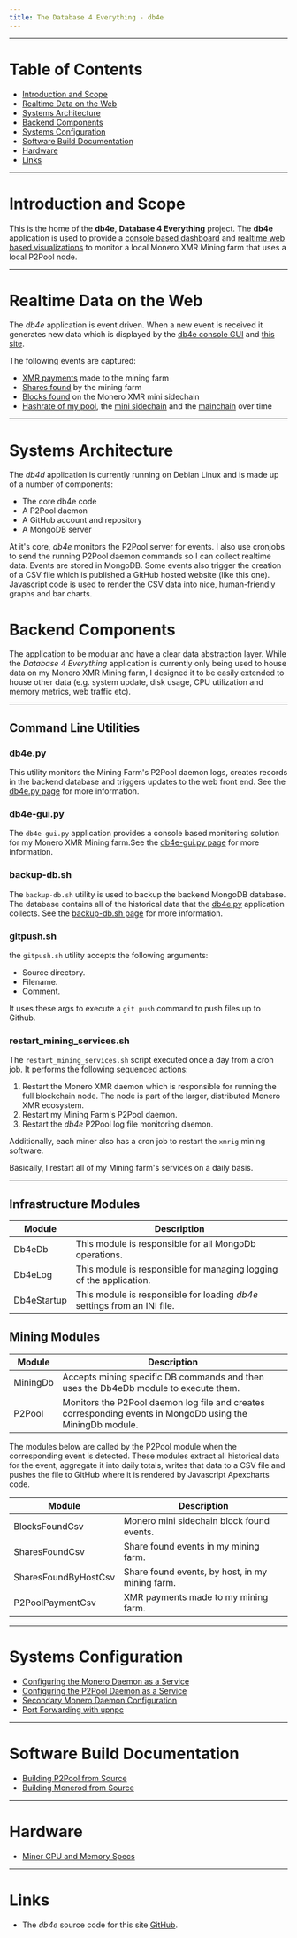 ```yaml
---
title: The Database 4 Everything - db4e
---
```


---

# Table of Contents

* [Introduction and Scope](#introduction-and-scope)
* [Realtime Data on the Web](#realtime-data-on-the-web)
* [Systems Architecture](#systems-architecture)
* [Backend Components](#backend-components)
* [Systems Configuration](#systems-configuration)
* [Software Build Documentation](#software-build-documentation)
* [Hardware](#hardware)
* [Links](#links)

---

# Introduction and Scope

This is the home of the **db4e**, **Database 4 Everything**  project. The **db4e** application is used to provide a [console based dashboard](/pages/ops/db4e-gui.py.html) and [realtime web based visualizations](/pages/web/index.html) to monitor a local Monero XMR Mining farm that uses a local P2Pool node.

---

# Realtime Data on the Web

The *db4e* application is event driven. When a new event is received it generates new data which is displayed by the [db4e console GUI](/pages/ops/db4e-gui.py.html) and [this site](/pages/web/index.html).

The following events are captured:

* [XMR payments](/pages/web/P2Pool-Payouts-Short.html) made to the mining farm
* [Shares found](/pages/web/Shares-Found-Short.html) by the mining farm
* [Blocks found](/pages/web/Blocks-Found-Short.html) on the Monero XMR mini sidechain
* [Hashrate of my pool](/pages/web/Pool-Hashrate-Short.html), the [mini sidechain](/pages/web/Sidechain-Hashrate-Short.html) and the [mainchain](/pages/web/Mainchain-Hashrate-Short.html) over time

---

# Systems Architecture

The *db4d* application is currently running on Debian Linux and is made up of a number of components:

* The core db4e code
* A P2Pool daemon
* A GitHub account and repository
* A MongoDB server

At it's core, *db4e* monitors the P2Pool server for events. I also use cronjobs to send the running P2Pool daemon commands so I can collect realtime data. Events are stored in MongoDB. Some events also trigger the creation of a CSV file which is published a GitHub hosted website (like this one). Javascript code is used to render the CSV data into nice, human-friendly graphs and bar charts.

# Backend Components

The application to be modular and have a clear data abstraction layer. While the *Database 4 Everything* application is currently only being used to house data on my Monero XMR Mining farm, I designed it to be easily extended to house other data (e.g. system update, disk usage, CPU utilization and memory metrics, web traffic etc).

---

## Command Line Utilities

### db4e.py

This utility monitors the Mining Farm's P2Pool daemon logs, creates records in the backend database and triggers updates to the web front end. See the [db4e.py page](/pages/ops/db4e.py.html) for more information.

### db4e-gui.py

The `db4e-gui.py` application provides a console based monitoring solution for my Monero XMR Mining farm.See the [db4e-gui.py page](/pages/ops/db4e-gui.py.html) for more information.

### backup-db.sh

The `backup-db.sh` utility is used to backup the backend MongoDB database. The database contains all of the historical data that the [db4e.py](/pages/ops/db4e.py.html) application collects. See the [backup-db.sh page](/pages/ops/backup-db.sh.html) for more information.

### gitpush.sh

the `gitpush.sh` utility accepts the following arguments:

* Source directory.
* Filename.
* Comment.

It uses these args to execute a `git push` command to push files up to Github.

### restart_mining_services.sh

The `restart_mining_services.sh` script executed once a day from a cron job. It performs the following sequenced actions:

1. Restart the Monero XMR daemon which is responsible for running the full blockchain node. The node is part of the larger, distributed Monero XMR ecosystem.
2. Restart my Mining Farm's P2Pool daemon.
3. Restart the *db4e* P2Pool log file monitoring daemon.

Additionally, each miner also has a cron job to restart the `xmrig` mining software.

Basically, I restart all of my Mining farm's services on a daily basis.

---

## Infrastructure Modules

Module      | Description
------------|--------------------
Db4eDb      | This module is responsible for all MongoDb operations.
Db4eLog     | This module is responsible for managing logging of the application.
Db4eStartup | This module is responsible for loading *db4e* settings from an INI file.

## Mining Modules

Module               | Description
---------------------|--------------------------------------
MiningDb             | Accepts mining specific DB commands and then uses the Db4eDb module to execute them.
P2Pool               | Monitors the P2Pool daemon log file and creates corresponding events in MongoDb using the MiningDb module.

The modules below are called by the P2Pool module when the corresponding event is detected. These modules extract all historical data for the event, aggregate it into daily totals, writes that data to a CSV file and pushes the file to GitHub where it is rendered by Javascript Apexcharts code.

Module               | Description
---------------------|--------------------------------------
BlocksFoundCsv       | Monero mini sidechain block found events.
SharesFoundCsv       | Share found events in my mining farm.
SharesFoundByHostCsv | Share found events, by host, in my mining farm.
P2PoolPaymentCsv     | XMR payments made to my mining farm.

---

# Systems Configuration

* [Configuring the Monero Daemon as a Service](/pages/ops/Configuring-the-Monero-Daemon-as-a-Service.html)
* [Configuring the P2Pool Daemon as a Service](/pages/ops/Configuring-the-P2Pool-Daemon-as-a-Service.html)
* [Secondary Monero Daemon Configuration](/pages/ops/Secondary-Monero-Daemon-Configuration.html)
* [Port Forwarding with upnpc](/pages/ops/Port-Forwarding-With-upnpc.html)

---

# Software Build Documentation

* [Building P2Pool from Source](/pages/ops/Building-P2Pool-from-Source.html)
* [Building Monerod from Source](/pages/ops/Building-Monerod-from-Source.html)

---

# Hardware

* [Miner CPU and Memory Specs](/pages/ops/Miner-Specs.html)

---

# Links

* The *db4e* source code for this site [GitHub](https://github.com/NadimGhaznavi/db4e).
